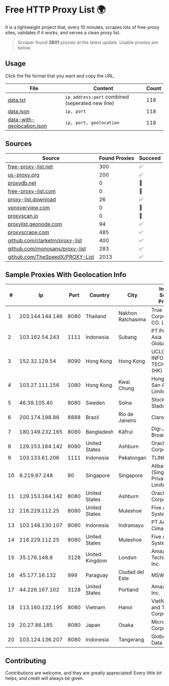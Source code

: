 
# Free HTTP Proxy List 🌍

It is a lightweight project that, every 10 minutes, scrapes lots of free-proxy sites, validates if it works, and serves a clean proxy list.


> Scraper found **3801** proxies at the latest update. Usable proxies are below.

## Usage

Click the file format that you want and copy the URL.


|File|Content|Count|
|----|-------|-----|
|[data.txt](https://raw.githubusercontent.com/themiralay/Proxy-List-World/master/data.txt)|`ip_address:port` combined (seperated new line)|118|
|[data.json](https://raw.githubusercontent.com/themiralay/Proxy-List-World/master/data.json)|`ip, port`|118|
|[data-with-geolocation.json](https://raw.githubusercontent.com/themiralay/Proxy-List-World/master/data-with-geolocation.json)|`ip, port, geolocation`|118|

## Sources

|Source|Found Proxies|Succeed|
|------|-------------|-------|
|[free-proxy-list.net](https://free-proxy-list.net)|300|✅|
|[us-proxy.org](https://www.us-proxy.org)|200|✅|
|[proxydb.net](http://proxydb.net)|0|🚫|
|[free-proxy-list.com](https://free-proxy-list.com/?page=&port=&type%5B%5D=http&type%5B%5D=https&up_time=0&search=Search)|0|🚫|
|[proxy-list.download](https://www.proxy-list.download/HTTP)|26|✅|
|[vpnoverview.com](https://vpnoverview.com/privacy/anonymous-browsing/free-proxy-servers)|0|🚫|
|[proxyscan.io](https://www.proxyscan.io)|0|🚫|
|[proxylist.geonode.com](https://proxylist.geonode.com/api/proxy-list?limit=300&page=1&sort_by=lastChecked&sort_type=desc&protocols=http,https)|94|✅|
|[proxyscrape.com](https://api.proxyscrape.com/v2/?request=displayproxies&protocol=http&timeout=10000&country=all&ssl=all&anonymity=all)|485|✅|
|[github.com/clarketm/proxy-list](https://raw.githubusercontent.com/clarketm/proxy-list/master/proxy-list-raw.txt)|400|✅|
|[github.com/monosans/proxy-list](https://raw.githubusercontent.com/monosans/proxy-list/main/proxies/http.txt)|283|✅|
|[github.com/TheSpeedX/PROXY-List](https://raw.githubusercontent.com/TheSpeedX/PROXY-List/master/http.txt)|2013|✅|


## Sample Proxies With Geolocation Info

|#|Ip|Port|Country|City|Internet Service Provider|
|-|--|----|-------|----|-------------------------|
|1|203.144.144.146|8080|Thailand|Nakhon Ratchasima|True Internet Corporation CO. Ltd.|
|2|103.162.54.243|1111|Indonesia|Subang|PT Pratama Asia Globalindo|
|3|152.32.129.54|8090|Hong Kong|Hong Kong|UCLOUD INFORMATION TECHNOLOGY (HK) LIMITED|
|4|103.27.111.156|1080|Hong Kong|Kwai Chung|Hong Kong San Ai Net Int'l Limited|
|5|46.39.105.40|8080|Sweden|Solna|Stockholms Stadsnat AB|
|6|200.174.198.86|8888|Brazil|Rio de Janeiro|Claro S.A|
|7|180.149.232.165|8080|Bangladesh|Kāfrul|Digi Jadoo Broadband Ltd|
|8|129.153.164.142|8080|United States|Ashburn|Oracle Corporation|
|9|103.133.61.206|1111|Indonesia|Pekalongan|TLINK|
|10|8.219.97.248|80|Singapore|Singapore|Alibaba Cloud (Singapore) Private Limited|
|11|129.153.164.142|8080|United States|Ashburn|Oracle Corporation|
|12|216.229.112.25|8080|United States|Muleshoe|Five Area Systems, LLC|
|13|103.148.130.107|8080|Indonesia|Indramayu|PT Anugerah Cimanuk Raya|
|14|216.229.112.25|8080|United States|Muleshoe|Five Area Systems, LLC|
|15|35.176.148.8|3128|United Kingdom|London|Amazon Technologies Inc.|
|16|45.177.16.132|999|Paraguay|Ciudad del Este|MSW S.A.|
|17|44.226.167.102|3128|United States|Portland|Amazon.com, Inc.|
|18|113.160.132.195|8080|Vietnam|Hanoi|VietNam Post and Telecom Corporation|
|19|20.27.86.185|8080|Japan|Osaka|Microsoft Corporation|
|20|103.124.136.207|8080|Indonesia|Tangerang|Global Media Data Prima|



## Contributing

Contributions are welcome, and they are greatly appreciated! Every
little bit helps, and credit will always be given.

